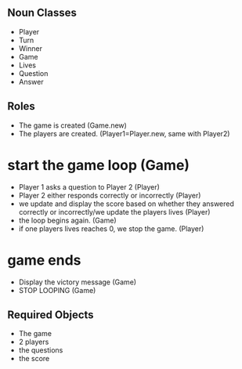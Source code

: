 ## Noun Classes
- Player
- Turn 
- Winner
- Game
- Lives
- Question
- Answer

## Roles 
- The game is created (Game.new)
- The players are created. (Player1=Player.new, same with Player2)
# start the game loop (Game)
- Player 1 asks a question to Player 2 (Player)
- Player 2 either responds correctly or incorrectly (Player)
- we update and display the score based on whether they answered correctly or incorrectly/we update the players lives (Player)
- the loop begins again. (Game)
- if one players lives reaches 0, we stop the game. (Player)
# game ends
- Display the victory message (Game)
- STOP LOOPING (Game)

## Required Objects
- The game
- 2 players
- the questions 
- the score